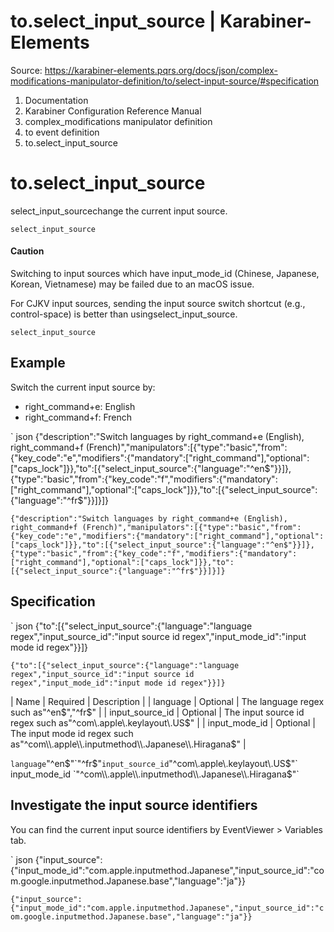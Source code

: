 # to.select_input_source | Karabiner-Elements

Source: https://karabiner-elements.pqrs.org/docs/json/complex-modifications-manipulator-definition/to/select-input-source/#specification

1. Documentation
1. Karabiner Configuration Reference Manual
1. complex_modifications manipulator definition
1. to event definition
1. to.select_input_source

# to.select_input_source

select_input_sourcechange the current input source.

` select_input_source `
#### Caution

Switching to input sources which have input_mode_id (Chinese, Japanese, Korean, Vietnamese) may be failed due to an macOS issue.

For CJKV input sources, sending the input source switch shortcut (e.g., control-space) is better than usingselect_input_source.

` select_input_source `
## Example

Switch the current input source by:

- right_command+e: English
- right_command+f: French


` json
{"description":"Switch languages by right_command+e (English), right_command+f (French)","manipulators":[{"type":"basic","from":{"key_code":"e","modifiers":{"mandatory":["right_command"],"optional":["caps_lock"]}},"to":[{"select_input_source":{"language":"^en$"}}]},{"type":"basic","from":{"key_code":"f","modifiers":{"mandatory":["right_command"],"optional":["caps_lock"]}},"to":[{"select_input_source":{"language":"^fr$"}}]}]}

`{"description":"Switch languages by right_command+e (English), right_command+f (French)","manipulators":[{"type":"basic","from":{"key_code":"e","modifiers":{"mandatory":["right_command"],"optional":["caps_lock"]}},"to":[{"select_input_source":{"language":"^en$"}}]},{"type":"basic","from":{"key_code":"f","modifiers":{"mandatory":["right_command"],"optional":["caps_lock"]}},"to":[{"select_input_source":{"language":"^fr$"}}]}]}`
## Specification


` json
{"to":[{"select_input_source":{"language":"language regex","input_source_id":"input source id regex","input_mode_id":"input mode id regex"}}]}

`{"to":[{"select_input_source":{"language":"language regex","input_source_id":"input source id regex","input_mode_id":"input mode id regex"}}]}`

| Name | Required | Description |
| language | Optional | The language regex such as"^en$","^fr$" |
| input_source_id | Optional | The input source id regex such as"^com\\.apple\\.keylayout\\.US$" |
| input_mode_id | Optional | The input mode id regex such as"^com\\.apple\\.inputmethod\\.Japanese\\.Hiragana$" |

` language `"^en$"`"^fr$"` input_source_id `"^com\\.apple\\.keylayout\\.US$"` input_mode_id `"^com\\.apple\\.inputmethod\\.Japanese\\.Hiragana$"`
## Investigate the input source identifiers

You can find the current input source identifiers by EventViewer > Variables tab.


` json
{"input_source":{"input_mode_id":"com.apple.inputmethod.Japanese","input_source_id":"com.google.inputmethod.Japanese.base","language":"ja"}}

`{"input_source":{"input_mode_id":"com.apple.inputmethod.Japanese","input_source_id":"com.google.inputmethod.Japanese.base","language":"ja"}}`